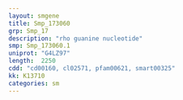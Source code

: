 ```yaml
---
layout: smgene
title: Smp_173060
grp: Smp_17
description: "rho guanine nucleotide"
smp: Smp_173060.1
uniprot: "G4LZ97"
length:  2250
cdd: "cd00160, cl02571, pfam00621, smart00325"
kk: K13710
categories: sm
---
```

